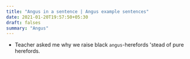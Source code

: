 ```yaml
---
title: "Angus in a sentence | Angus example sentences"
date: 2021-01-20T19:57:50+05:30
draft: falses
summary: "Angus"
---
```

- Teacher asked me why we raise black `angus`-herefords 'stead of pure herefords.
                 
